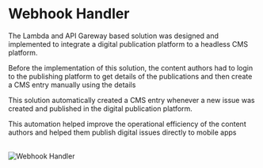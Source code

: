 # Webhook Handler
<p>The Lambda and API Gareway based solution was designed and implemented to integrate a digital publication platform to a headless CMS platform.</p>
<p>Before the implementation of this solution, the content authors had to login to the publishing platform to get details of the publications and then create a CMS entry manually using the details</p>
<p>This solution automatically created a CMS entry whenever a new issue was created and published in the digital publication platform.</p> 
<p>This automation helped improve the operational efficiency of the content authors and helped them publish digital issues directly to mobile apps</p>
<br>
<img src="Webhook-Handler.png" alt="Webhook Handler" title="Webhook Handler">
